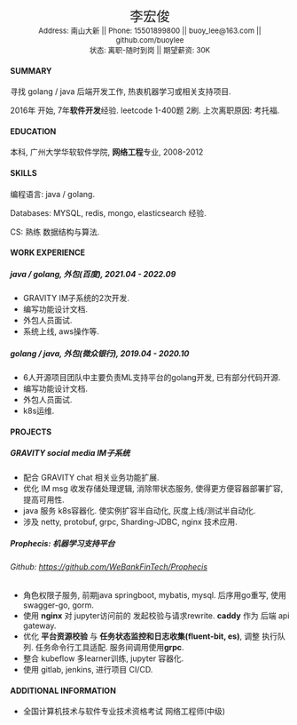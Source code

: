 <center><font size="5">李宏俊</font></center>

<center><font size="2">Address: 南山大新 || Phone: 15501899800 || buoy_lee@163.com || github.com/buoylee</font></center>

<center><font size="2">状态: 离职-随时到岗 || 期望薪资: 30K</font></center>

<center><font size="5"></font></center>

#### SUMMARY

寻找 golang / java 后端开发工作, 热衷机器学习或相关支持项目.

2016年 开始, 7年**软件开发**经验. leetcode 1-400题 2刷. 上次离职原因: 考托福.

#### EDUCATION

本科, 广州大学华软软件学院, **网络工程**专业, 2008-2012

#### SKILLS

编程语言: java / golang.

Databases: MYSQL, redis, mongo, elasticsearch 经验.

CS: 熟练 数据结构与算法.

#### WORK EXPERIENCE

##### java / golang, 外包(百度), 2021.04 - 2022.09

- GRAVITY IM子系统的2次开发.
- 编写功能设计文档.
- 外包人员面试.
- 系统上线, aws操作等.

##### golang / java, 外包(微众银行), 2019.04 - 2020.10

- 6人开源项目团队中主要负责ML支持平台的golang开发, 已有部分代码开源.
- 编写功能设计文档.
- 外包人员面试.
- k8s运维.

#### PROJECTS

##### GRAVITY social media IM子系统

- 配合 GRAVITY chat 相关业务功能扩展.
- 优化 IM msg 收发存储处理逻辑, 消除带状态服务, 使得更方便容器部署扩容, 提高可用性.
- java 服务 k8s容器化. 使实例扩容半自动化, 灰度上线/测试半自动化.
- 涉及 netty, protobuf, grpc, Sharding-JDBC, nginx 技术应用.

##### Prophecis: 机器学习支持平台

###### Github: https://github.com/WeBankFinTech/Prophecis

- 角色权限子服务, 前期java springboot, mybatis, mysql. 后序用go重写, 使用swagger-go, gorm.
- 使用 **nginx** 对 jupyter访问前的 发起校验与请求rewrite. **caddy** 作为 后端 api gateway.
- 优化 **平台资源校验** 与 **任务状态监控和日志收集(fluent-bit, es)**, 调整 执行队列. 任务命令行工具适配. 服务间调用使用**grpc**.
- 整合 kubeflow 多learner训练, jupyter 容器化.
- 使用 gitlab, jenkins, 进行项目 CI/CD.

#### ADDITIONAL INFORMATION

- 全国计算机技术与软件专业技术资格考试 网络工程师(中级)
